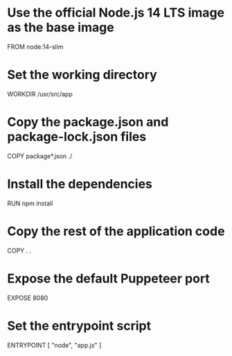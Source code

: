 
# Use the official Node.js 14 LTS image as the base image
FROM node:14-slim

# Set the working directory
WORKDIR /usr/src/app

# Copy the package.json and package-lock.json files
COPY package*.json ./

# Install the dependencies
RUN npm install

# Copy the rest of the application code
COPY . .

# Expose the default Puppeteer port
EXPOSE 8080

# Set the entrypoint script
ENTRYPOINT [ "node", "app.js" ]